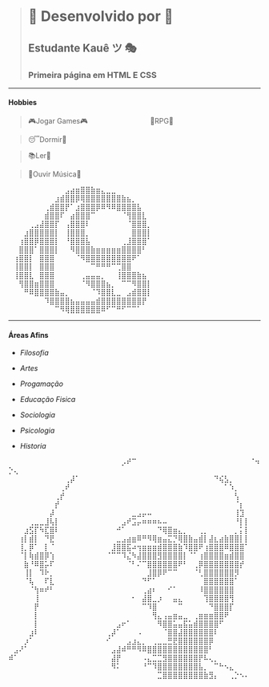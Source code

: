 > # :cookie: Desenvolvido por :cookie:
> ## Estudante Kauê ツ :performing_arts: 
> ### Primeira página em HTML E CSS

-------------------------

 #### Hobbies
 > :video_game:Jogar Games:video_game:                                                ⠀⠀⠀⠀⠀⠀
⠀⠀⠀⠀⠀
 > :game_die:RPG:game_die:
 
 > 😴Dormir🛌
 
 > 📚Ler📖      
 
 > :musical_note:Ouvir Música🎼



⠀⠀⠀⠀⠀⠀⠀⠀⠀⠀⠀⣠⣴⣶⣿⣿⣷⣶⣄⣀⣀⠀⠀⠀⠀⠀⠀⠀⠀⠀
⠀⠀⠀⠀⠀⠀⠀⠀⠀⣰⣾⣿⣿⡿⢿⣿⣿⣿⣿⣿⣿⣿⣷⣦⡀⠀⠀⠀⠀⠀
⠀⠀⠀⠀⠀⠀⠀⢀⣾⣿⣿⡟⠁⣰⣿⣿⣿⡿⠿⠻⠿⣿⣿⣿⣿⣧⠀⠀⠀⠀
⠀⠀⠀⠀⠀⠀⠀⣾⣿⣿⠏⠀⣴⣿⣿⣿⠉⠀⠀⠀⠀⠀⠈⢻⣿⣿⣇⠀⠀⠀
⠀⠀⠀⠀⢀⣠⣼⣿⣿⡏⠀⢠⣿⣿⣿⠇⠀⠀⠀⠀⠀⠀⠀⠈⣿⣿⣿⡀⠀⠀
⠀⠀⠀⣰⣿⣿⣿⣿⣿⡇⠀⢸⣿⣿⣿⡀⠀⠀⠀⠀⠀⠀⠀⠀⣿⣿⣿⡇⠀⠀
⠀⠀⢰⣿⣿⡿⣿⣿⣿⡇⠀⠘⣿⣿⣿⣧⠀⠀⠀⠀⠀⠀⢀⣸⣿⣿⣿⠁⠀⠀
⠀⠀⣿⣿⣿⠁⣿⣿⣿⡇⠀⠀⠻⣿⣿⣿⣷⣶⣶⣶⣶⣶⣿⣿⣿⣿⠃⠀⠀⠀
⠀⢰⣿⣿⡇⠀⣿⣿⣿⠀⠀⠀⠀⠈⠻⣿⣿⣿⣿⣿⣿⣿⣿⣿⠟⠁⠀⠀⠀⠀
⠀⢸⣿⣿⡇⠀⣿⣿⣿⠀⠀⠀⠀⠀⠀⠀⠉⠛⠛⠛⠉⢉⣿⣿⠀⠀⠀⠀⠀⠀
⠀⢸⣿⣿⣇⠀⣿⣿⣿⠀⠀⠀⠀⠀⢀⣤⣤⣤⡀⠀⠀⢸⣿⣿⣿⣷⣦⠀⠀⠀
⠀⠀⢻⣿⣿⣶⣿⣿⣿⠀⠀⠀⠀⠀⠈⠻⣿⣿⣿⣦⡀⠀⠉⠉⠻⣿⣿⡇⠀⠀
⠀⠀⠀⠛⠿⣿⣿⣿⣿⣷⣤⡀⠀⠀⠀⠀⠈⠹⣿⣿⣇⣀⠀⣠⣾⣿⣿⡇⠀⠀
⠀⠀⠀⠀⠀⠀⠀⠹⣿⣿⣿⣿⣦⣤⣤⣤⣤⣾⣿⣿⣿⣿⣿⣿⣿⣿⡟⠀⠀⠀
⠀⠀⠀⠀⠀⠀⠀⠀⠀⠉⠻⢿⣿⣿⣿⣿⣿⣿⠿⠋⠉⠛⠋⠉⠉⠁⠀⠀⠀⠀



--------------------------

#### Áreas Afins
- _Filosofia_
  
- _Artes_
  
- _Progamação_
  
- _Educação Fisica_
  
- _Sociologia_
  
- _Psicologia_
  
- _Historia_

⠀⠀⠀⠀⠀⠀⠀⠀⠀⠀⠀⠀⠀⠀⠀⠀⠀⠀⠀⠀⠀⠀⡠⠞⠉⠀⠀⠀⠀⠀⠀⠀⠀⠀⠀⠀⠀⠀⠀⠀⠀⠀⠀⠀⠀⠀⠀⠈⠲⡑⢄⠀⠀⠀⠀⠀
⠀⠀⠀⠀⠀⠀⠀⠀⠀⠀⠀⢀⡼⠁⠀⠀⠀⠀⠀⠀⠀⠀⠀⠀⠀⠀⠀⠀⠀⠀⠀⠀⠀⠀⠀⠀⠀⠀⠀⠀⠙⢮⣣⡀⠀⠀⠀
⠀⠀⠀⠀⠀⠀⠀⠀⠀⠀⢀⠞⠀⠀⠀⠀⠀⠀⠀⠀⠀⠀⠀⠀⠀⠀⠀⠀⠀⠀⠀⠀⠀⠀⠀⠀⠀⠀⠀⠀⠀⠀⠁⠱⡀⠀⠀
⠀⠀⠀⠀⠀⠀⠀⠀⠀⢀⡞⠀⠀⠀⠀⠀⠀⠀⠀⠀⠀⠀⠀⠀⠀⠀⠀⠀⠀⠀⠀⠀⠀⠀⠀⠀⠀⠀⠀⠀⠀⠀⠀⠀⢣⠀⠀
⠀⠀⠀⠀⠀⠀⠀⠀⠀⡞⠀⠀⠀⠀⠀⠀⠀⠀⠀⠀⠀⠀⠀⠀⠀⠀⠀⠀⠀⠀⠀⠀⠀⠀⠀⠀⠀⠀⠀⠀⠀⠀⠀⠀⠈⡆⠀
⠀⠀⠀⠀⠀⠀⠀⠀⡼⠀⠀⠀⠀⠀⠀⠀⠀⠀⠀⠀⠀⠀⠀⠀⣀⣠⡤⠤⠀⠀⠀⠀⠀⠀⠀⠀⠀⠀⠀⠀⠀⠀⠀⠀⢸⣹⠀
⠀⠀⠀⠀⢀⣀⣀⣸⢧⡇⠀⠀⠀⠀⠀⠀⠀⠀⠀⠀⠀⠀⣠⠞⣩⡤⠶⠶⠶⠦⠤⠀⠀⠀⠀⠀⠀⠀⠀⠀⠀⠀⠀⠀⠘⡇⡇
⠀⠀⠀⣰⣫⡏⠳⣏⣿⠇⠀⠀⠀⠀⠀⠀⠀⠀⠀⠀⠀⠚⠁⠀⠀⠀⠀⠀⠀⠙⢿⣿⣶⣄⡀⠀⠀⢀⡀⠀⠀⠀⠀⠀⡀⡅⡇
⠀⠀⢰⡇⣾⡇⠀⠙⣟⠀⠀⠀⠀⠀⠀⠀⠀⠀⠀⠀⠀⣀⣠⣴⣶⠿⠛⠻⢿⣶⣤⣍⡙⢿⣿⣷⣤⣾⡇⣼⣆⣴⣷⣿⣿⡇⡇
⠀⠀⢸⡀⡿⠁⠀⡇⠈⠀⠀⠀⠀⠀⠀⠀⠀⠀⠀⠀⣸⣿⣿⣯⠴⢲⣶⣶⣶⣾⣿⣿⣿⣷⠹⣿⣿⠟⢰⣿⣿⣿⠿⣿⣿⣿⠁
⠀⠀⠈⡇⢷⣾⣿⡿⢱⠀⠀⠀⠀⠀⠀⠀⠀⠀⠀⠈⠉⠉⠹⣌⠳⣼⣿⣿⣿⣻⣿⣿⣿⣿⡇⠈⠁⢰⣿⣿⣿⣿⣶⣾⣿⣿⠀
⠀⠀⠀⣷⠘⠿⣿⡥⠏⠀⠀⠀⠀⠀⠀⠀⠀⠀⠀⠀⠀⠀⠀⠈⠃⠌⠉⣿⣿⣿⣿⣿⣿⠟⠃⠀⢀⡿⣿⣿⣿⣿⣿⣿⣿⡞⠀
⠀⠀⠀⢸⡇⠀⠹⠗⡀⠀⠀⠀⠀⠀⠀⠀⠀⠀⠀⠀⠀⠀⠀⠀⠀⠀⠀⣸⣿⡿⠟⠉⠉⠀⠀⠀⠈⢃⣿⣿⣿⣿⣿⣿⡻⠀⠀
⠀⠀⠀⠈⢧⠀⠀⠏⣇⠀⠀⠀⠀⠀⠀⠀⠀⠀⠀⠀⠀⠀⠀⠀⠀⠀⠙⠋⠁⠀⠀⠀⠀⠀⠀⠀⠀⠀⣿⣿⣿⣿⣿⣿⠁⠀⠀
⠀⠀⠀⠀⠈⢳⠶⠞⠃⠀⠀⠀⠀⠀⠀⠀⠀⠀⠀⠀⠀⠀⠀⠀⠀⠀⢀⣴⠆⠀⠀⠊⠁⠀⠀⠀⠀⠸⣿⣿⣿⣿⣿⣿⠀⠀⠀
⠀⠀⠀⠀⠀⢸⠀⠀⠀⠀⠀⠀⠀⠀⠀⠀⠀⠀⠀⠀⠀⠀⠀⠀⠂⠀⣼⣿⣀⡰⠀⠀⣤⣄⠀⠀⠀⠀⢹⣿⣿⣿⣿⢻⠀⠀⠀
⠀⠀⠀⠀⠀⡟⠀⠀⠀⠀⠀⠀⠀⠀⠀⠀⠀⠀⠀⠀⠀⠀⠀⠀⠀⠀⠉⠹⣿⠀⠀⠀⠀⠉⠀⠀⠀⠀⠀⠙⣿⣿⣿⡏⠀⠀⠀
⠀⠀⠀⠀⠀⡇⠀⠀⠀⠀⠀⠀⠀⠀⠀⠀⠀⠀⠀⠀⠀⠀⠀⠀⠀⠀⠀⠀⢻⣄⢠⣤⣶⣤⣀⠀⢀⣶⣶⣶⣿⣿⠟⠀⠀⠀⠀
⠀⠀⠀⠀⠀⡇⠀⠀⠀⠀⠀⠀⠀⠀⠀⠀⠀⠀⠀⠀⠀⣠⠖⠁⠀⠀⠀⠀⠀⠻⣿⣿⣥⣤⣯⣥⣾⣿⣿⣿⣿⠋⠀⠀⠀⠀⠀
⠀⠀⠀⠀⣰⠇⠀⠀⠀⠀⠀⠀⠀⠀⠀⠀⠀⠀⠀⢀⡼⠁⠀⠀⠀⠠⠀⠀⠀⠀⠈⣿⣿⣼⣿⣿⣿⣿⣿⣿⠇⠀⠀⠀⠀⠀⠀
⠀⠀⠀⡰⠁⠀⠀⠀⠀⠀⠀⠀⠀⠀⠀⠀⠀⠀⠀⠊⠀⠀⠀⣠⣰⣄⡀⠀⢀⣀⣀⣛⣟⣿⣿⣿⣿⣿⣿⡿⠀⠀⠀⠀⠀⠀⠀
⠀⣠⠜⠁⠀⠀⠀⠀⠀⠀⠀⠀⠀⠀⠀⠀⠀⠀⠀⠀⣠⣼⠾⠛⠛⠻⠿⣿⣿⣿⣿⣿⣿⣿⣿⣿⣿⣿⣿⠃⠀⠀⠀⠀⠀⠀⠀
⠾⠁⠀⠀⠀⠀⠀⠀⠀⠀⠀⠀⠀⠀⠀⠀⠀⠀⠀⠀⣼⡟⠀⠀⠀⠀⠠⣄⣉⣉⣻⣿⣿⣿⣿⣿⣿⡟⠧⢄⡀⠀⠀⠀⠀⠀⠀
⠀⠀⠀⠀⠀⠀⠀⠀⠀⠀⠀⠀⠀⠀⠀⠀⠀⠀⠀⠀⠻⠅⠀⠀⠀⠀⠘⠉⠹⣿⣿⣿⣿⣿⣿⣿⣿⣧⡀⠀⠉⠓⠢⣄⠀⠀⠀
⠀⠀⠀⠀⠀⠀⠀⠀⠀⠀⠀⠀⠀⠀⠀⠀⠀⠀⠀⠀⠀⠀⠀⠀⠀⠀⠀⠀⠀⣉⣿⣿⣿⣿⣿⣿⣿⣿⣷⣻⡄⠀⠀⢀⡑⠢⠄
